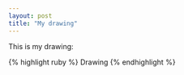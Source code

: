 ```yaml
---
layout: post
title: "My drawing"
---
```

This is my drawing:

{% highlight ruby %}
Drawing
{% endhighlight %}

